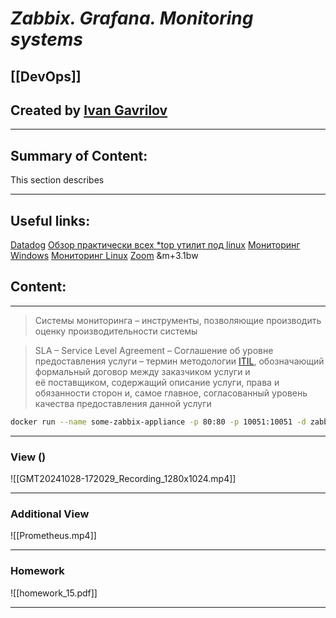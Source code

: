# ***Zabbix. Grafana. Monitoring systems***

## [[DevOps]]


## Created by [Ivan Gavrilov](https://github.com/ivangavrilov-viii)
---
## Summary of Content:
This section describes


---
## Useful links:
[Datadog](https://www.datadoghq.com/blog/)
[Обзор практически всех *top утилит под linux](https://habr.com/ru/articles/114082/)
[Мониторинг Windows](https://habr.com/ru/companies/ua-hosting/articles/280578/)
[Мониторинг Linux](https://habr.com/ru/companies/ua-hosting/articles/281519/)
[Zoom](https://us06web.zoom.us/rec/share/HTdvZrc8ykVtVjMpvE87yQewKd5tsaG3diZbo9_Z6-cu6WxOcZv9uN52fv5rwkJ4.r6jecs8PUlhd7anf) &m+3.1bw



## Content:
---
>Системы мониторинга – инструменты, позволяющие производить оценку производительности системы

> SLA – Service Level Agreement – Соглашение об уровне предоставления услуги – термин методологии [ITIL](https://ru.wikipedia.org/wiki/ITIL "ITIL"), обозначающий формальный договор между заказчиком услуги и её поставщиком, содержащий описание услуги, права и обязанности сторон и, самое главное, согласованный уровень качества предоставления данной услуги

```bash
docker run --name some-zabbix-appliance -p 80:80 -p 10051:10051 -d zabbix/zabbix-appliance:ubuntu-4.0-latest
```
---
### View ()
![[GMT20241028-172029_Recording_1280x1024.mp4]]

---
### Additional View
![[Prometheus.mp4]]

---
### Homework
![[homework_15.pdf]]

---




